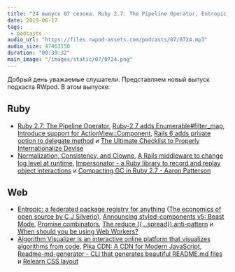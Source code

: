 ```yaml
---
title: "24 выпуск 07 сезона. Ruby 2.7: The Pipeline Operator, Entropic, Styled-components v5, Algorithm Visualizer, Impersonator и прочее"
date: 2019-06-17
tags:
 - podcasts
audio_url: "https://files.rwpod-assets.com/podcasts/07/0724.mp3"
audio_size: 47463150
duration: "00:39:32"
main_image: "/images/static/07/0724.png"
---
```


Добрый день уважаемые слушатели. Представляем новый выпуск подкаста RWpod. В этом выпуске:

## Ruby

 - [Ruby 2.7: The Pipeline Operator](https://dev.to/baweaver/ruby-2-7-the-pipeline-operator-1b2d), [Ruby-2.7 adds Enumerable#filter_map](https://blog.mavenhive.in/ruby-2-7-adds-enumerable-filter-map-d84aad03b6d4), [Introduce support for ActionView::Component](https://github.com/rails/rails/pull/36388), [Rails 6 adds private option to delegate method](https://blog.bigbinary.com/2019/06/10/rails-6-adds-private-option-to-delegate-method.html) и [The Ultimate Checklist to Properly Internationalize Devise](https://dev.to/appsignal/the-ultimate-checklist-to-properly-internationalize-devise-59m6)
 - [Normalization, Consistency, and Clowne](https://dev.to/evilmartians/normalization-consistency-and-clowne-44mn), [A Rails middleware to change log level at runtime](https://nebulab.it/blog/rails-middleware-change-log-level/), [Impersonator - a Ruby library to record and replay object interactions](https://github.com/jorgemanrubia/impersonator) и [Compacting GC in Ruby 2.7 - Aaron Patterson](https://www.youtube.com/watch?v=H8iWLoarTZc)

## Web

 - [Entropic: a federated package registry for anything](https://github.com/entropic-dev/entropic) ([The economics of open source by C J Silverio](https://www.youtube.com/watch?v=MO8hZlgK5zc)), [Announcing styled-components v5: Beast Mode](https://medium.com/styled-components/announcing-styled-components-v5-beast-mode-389747abd987), [Promise combinators](https://v8.dev/features/promise-combinators), [The reduce ({...spread}) anti-pattern](https://www.richsnapp.com/blog/2019/06-09-reduce-spread-anti-pattern) и [When should you be using Web Workers?](https://staging.dassur.ma/things/when-workers/)
 - [Algorithm Visualizer is an interactive online platform that visualizes algorithms from code](https://algorithm-visualizer.org/), [Pika CDN: A CDN for Modern JavaScript](https://www.pika.dev/cdn), [Readme-md-generator - CLI that generates beautiful README.md files](https://github.com/kefranabg/readme-md-generator) и [Relearn CSS layout](https://every-layout.dev/)

